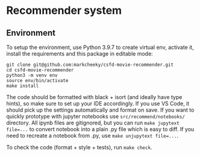 # Recommender system

## Environment

To setup the environment, use Python 3.9.7 to create virtual env, activate it,
install the requirements and this package in editable mode:

```
git clone git@github.com:markcheeky/csfd-movie-recommender.git 
cd csfd-movie-recommender
python3 -m venv env
source env/bin/activate
make install
```

The code should be formatted with black + isort (and ideally have type hints),
so make sure to set up your IDE accordingly. If you use VS Code, it should
pick up the settings automatically and format on save. If you want to quickly
prototype with jupyter notebooks use `src/recommend/notebooks/` directory.
All ipynb files are gitignored, but you can run `make jupytext file=...`
to convert notebook into a plain .py file which is easy to diff. If you need
to recreate a notebook from .py, use `make unjupytext file=...`.

To check the code (format + style + tests), run `make check`.
